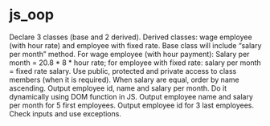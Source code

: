 # js_oop

Declare 3 classes (base and 2 derived). Derived classes: wage employee (with hour rate) and employee with fixed rate. Base class will include “salary per month” method. For wage employee (with hour payment): Salary per month = 20.8 * 8 * hour rate; for employee with fixed rate: salary per month = fixed rate salary. 
Use public, protected and private access to class members (when it is required).
When salary are equal, order by name ascending. Output employee id, name and salary per month. Do it dynamically using DOM function in JS.
Output employee name and salary per month for 5 first employees.
Output employee id for 3 last employees.
Check inputs and use exceptions.
